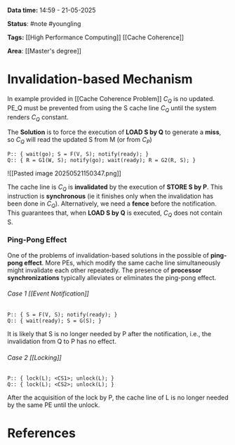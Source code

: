 **Data time:** 14:59 - 21-05-2025

**Status**: #note #youngling 

**Tags:** [[High Performance Computing]] [[Cache Coherence]]

**Area**: [[Master's degree]]
# Invalidation-based Mechanism

In example provided in [[Cache Coherence Problem]]  $C_Q$ is no updated. PE_Q must be prevented from using the S cache line $C_Q$ until the system renders $C_Q$ constant.

The **Solution** is to force the execution of **LOAD S by Q** to generate a **miss**, so $C_Q$ will read  the updated S from M (or from $C_P$)
```
P:: { wait(go); S = F(V, S); notify(ready); }
Q:: { R = G1(W, S); notify(go); wait(ready); R = G2(R, S); }
```

![[Pasted image 20250521150347.png]]

The cache line is $C_Q$ is **invalidated** by the execution of **STORE S by P**. This instruction is **synchronous** (ie it finishes only when the invalidation has been done in $C_Q$). Alternatively, we need a **fence** before the notification. This guarantees that, when **LOAD S by Q** is executed, $C_Q$ does not contain S.

### Ping-Pong Effect
One of the problems of invalidation-based solutions in the possible of **ping-pong effect**. More PEs, which modify the same cache line simultaneously might invalidate each other repeatedly. The presence of **processor synchronizations** typically alleviates or eliminates the ping-pong effect.
###### Case 1 [[Event Notification]]
```
P:: { S = F(V, S); notify(ready); }
Q:: { wait(ready); S = G(S); }
```

It is likely that S is no longer needed by P after the notification, i.e., the invalidation from Q to P has no effect.
###### Case 2 [[Locking]]
```
P:: { lock(L); <CS1>; unlock(L); }
Q:: { lock(L); <CS2>; unlock(L); }
```
After the acquisition of the lock by P, the cache line of L is no longer needed by the same PE until the unlock.
# References